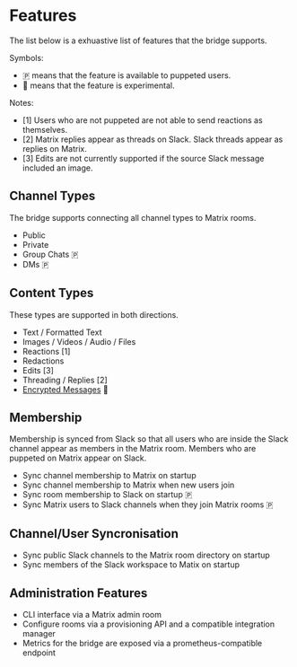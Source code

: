 Features
========

The list below is a exhuastive list of features that the bridge supports.

Symbols:
- 🇵 means that the feature is available to puppeted users.  
- 🧪 means that the feature is experimental.  

Notes:
- [1] Users who are not puppeted are not able to send reactions as themselves.  
- [2] Matrix replies appear as threads on Slack. Slack threads appear as replies on Matrix.  
- [3] Edits are not currently supported if the source Slack message included an image.  

## Channel Types

The bridge supports connecting all channel types to Matrix rooms.

- Public
- Private
- Group Chats 🇵
- DMs 🇵

## Content Types

These types are supported in both directions.

- Text / Formatted Text
- Images / Videos / Audio / Files
- Reactions [1]
- Redactions
- Edits [3]
- Threading / Replies [2]
- [Encrypted Messages](./bridge-encryption) 🧪

## Membership

Membership is synced from Slack so that all users who are inside the
Slack channel appear as members in the Matrix room. Members who are puppeted
on Matrix appear on Slack. 

- Sync channel membership to Matrix on startup
- Sync channel membership to Matrix when new users join
- Sync room membership to Slack on startup 🇵
- Sync Matrix users to Slack channels when they join Matrix rooms 🇵

## Channel/User Syncronisation

- Sync public Slack channels to the Matrix room directory on startup
- Sync members of the Slack workspace to Matix on startup

## Administration Features

- CLI interface via a Matrix admin room
- Configure rooms via a provisioning API and a compatible integration manager
- Metrics for the bridge are exposed via a prometheus-compatible endpoint
